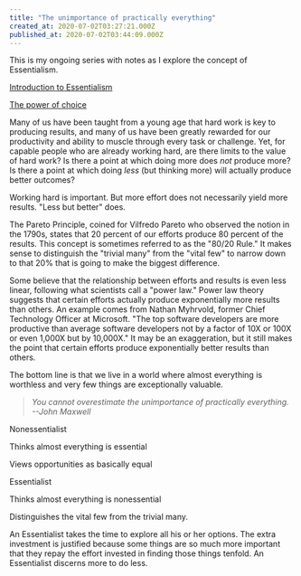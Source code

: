 ```yaml
---
title: "The unimportance of practically everything"
created_at: 2020-07-02T03:27:21.000Z
published_at: 2020-07-02T03:44:09.000Z
---
```

This is my ongoing series with notes as I explore the concept of Essentialism.

[Introduction to Essentialism](https://cowriters.app/words/essentialism-421155ef6a2609c001)

[The power of choice](https://cowriters.app/words/the-power-of-choice-421175ef6a65d4bd1f)

Many of us have been taught from a young age that hard work is key to producing results, and many of us have been greatly rewarded for our productivity and ability to muscle through every task or challenge. Yet, for capable people who are already working hard, are there limits to the value of hard work? Is there a point at which doing more does _not_ produce more? Is there a point at which doing _less_ (but thinking more) will actually produce better outcomes?

Working hard is important. But more effort does not necessarily yield more results. "Less but better" does.

The Pareto Principle, coined for Vilfredo Pareto who observed the notion in the 1790s, states that 20 percent of our efforts produce 80 percent of the results. This concept is sometimes referred to as the "80/20 Rule." It makes sense to distinguish the "trivial many" from the "vital few" to narrow down to that 20% that is going to make the biggest difference.

Some believe that the relationship between efforts and results is even less linear, following what scientists call a "power law." Power law theory suggests that certain efforts actually produce exponentially more results than others. An example comes from Nathan Myhrvold, former Chief Technology Officer at Microsoft. "The top software developers are more productive than average software developers not by a factor of 10X or 100X or even 1,000X but by 10,000X." It may be an exaggeration, but it still makes the point that certain efforts produce exponentially better results than others. 

The bottom line is that we live in a world where almost everything is worthless and very few things are exceptionally valuable. 

> _You cannot overestimate the unimportance of practically everything. --John Maxwell_

Nonessentialist

Thinks almost everything is essential

Views opportunities as basically equal

Essentialist

Thinks almost everything is nonessential

Distinguishes the vital few from the trivial many.

An Essentialist takes the time to explore all his or her options. The extra investment is justified because some things are so much more important that they repay the effort invested in finding those things tenfold. An Essentialist discerns more to do less.
